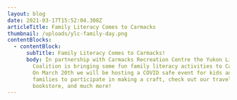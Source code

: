 ```yaml
---
layout: blog
date: 2021-03-17T15:52:04.308Z
articleTitle: Family Literacy Comes to Carmacks
thumbnail: /uploads/ylc-family-day.png
contentBlocks:
  - contentBlock:
      subTitle: Family Literacy Comes to Carmacks!
      body: In partnership with Carmacks Recreation Centre the Yukon Literacy
        Coalition is bringing some fun family literacy activities to Carmacks.
        On March 20th we will be hosting a COVID safe event for kids and
        families to participate in making a craft, check out our travelling free
        bookstore, and much more!
---
```

